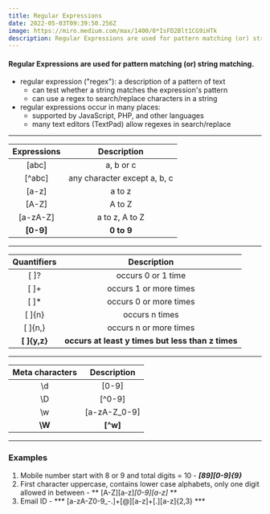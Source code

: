 ```yaml
---
title: Regular Expressions
date: 2022-05-03T09:39:50.256Z
image: https://miro.medium.com/max/1400/0*IsFD2Blt1CG9iHTk
description: Regular Expressions are used for pattern matching (or) string matching.
---
```

#### Regular Expressions are used for pattern matching (or) string matching.

* regular expression ("regex"): a description of a pattern of text
   - can test whether a string matches the expression's pattern
   - can use a regex to search/replace characters in a string
* regular expressions occur in many places: 
   - supported by JavaScript, PHP, and other languages 
   - many text editors (TextPad) allow regexes in search/replace

---
**Expressions**|**Description**
:-----:|:-----:
[abc]|a, b or c
[^abc]|any character except a, b, c
[a-z]|a to z
[A-Z]|A to Z
[a-zA-Z]|a to z, A to Z
**[0-9]**|**0 to 9**

---

**Quantifiers**|**Description**
:-----:|:-----:
[  ]?|occurs 0 or 1 time
[  ]+|occurs 1 or more times
[  ]*|occurs 0 or more times
[  ]{n}|occurs n times
[  ]{n,}|occurs n or more times
**[  ]{y,z}**|**occurs at least y times but less than z times**

---

**Meta characters**|**Description**
:-----:|:-----:
\d|[0-9]
\D|[^0-9]
\w|[a-zA-Z\_0-9]
**\W**|**[\^w]**

---

### Examples

1. Mobile number start with 8 or 9 and total digits = 10 - ***[89][0-9]{9}***
2. First character uppercase, contains lower case alphabets, only one digit allowed in between - ** [A-Z][a-z]*[0-9][a-z]* **
3. Email ID - *** [a-zA-Z0-9_\-\.]+[@][a-z]+[\.][a-z]{2,3} ***